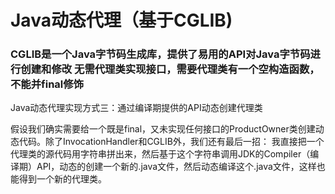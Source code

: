 # Java动态代理（基于CGLIB)

### CGLIB是一个Java字节码生成库，提供了易用的API对Java字节码进行创建和修改 无需代理类实现接口，需要代理类有一个空构造函数，不能并final修饰

Java动态代理实现方式三：通过编译期提供的API动态创建代理类

假设我们确实需要给一个既是final，又未实现任何接口的ProductOwner类创建动态代码。除了InvocationHandler和CGLIB外，我们还有最后一招： 我直接把一个代理类的源代码用字符串拼出来，然后基于这个字符串调用JDK的Compiler（编译期）API，动态的创建一个新的.java文件，然后动态编译这个.java文件，这样也能得到一个新的代理类。